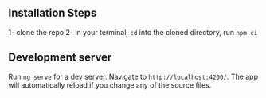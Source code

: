 ## Installation Steps

1- clone the repo
2- in your terminal, `cd` into the cloned directory, run `npm ci` 


## Development server

Run `ng serve` for a dev server. Navigate to `http://localhost:4200/`. The app will automatically reload if you change any of the source files.

